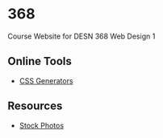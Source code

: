 368
===

Course Website for DESN 368 Web Design 1


## Online Tools

* [CSS Generators](https://github.com/vcd/368/wiki/Resources-:-CSS-Generators)

## Resources
* [Stock Photos](https://github.com/vcd/368/wiki/Resources-:-Stock-Photos)
